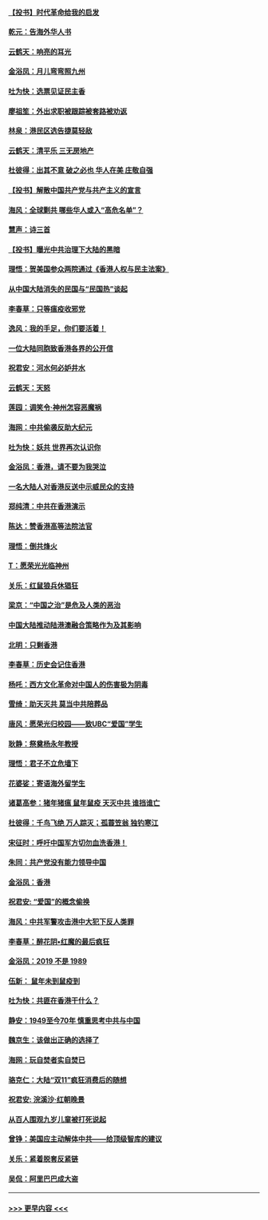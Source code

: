 #### [【投书】时代革命给我的启发](../pages/nsc993/n11684287.md?t=11280822) 
#### [乾元：告海外华人书](../pages/nsc993/n11684044.md?t=11280822) 
#### [云鹤天：响亮的耳光](../pages/nsc993/n11684254.md?t=11280822) 
#### [金浴凤：月儿弯弯照九州](../pages/nsc993/n11684231.md?t=11280822) 
#### [吐为快：选票见证民主香](../pages/nsc993/n11684206.md?t=11280822) 
#### [廖祖笙：外出求职被跟踪被套路被劝返](../pages/nsc993/n11683874.md?t=11280822) 
#### [林泉：港民区选告捷莫轻敌](../pages/nsc993/n11683930.md?t=11280822) 
#### [云鹤天：清平乐 三无房地产](../pages/nsc993/n11681521.md?t=11280822) 
#### [杜彼得：出其不意 破之必也 华人在美 庄敬自强](../pages/nsc993/n11679554.md?t=11280822) 
#### [【投书】解散中国共产党与共产主义的宣言](../pages/nsc993/n11679177.md?t=11280822) 
#### [海风：全球剿共 哪些华人或入“高危名单”？](../pages/nsc993/n11678617.md?t=11280822) 
#### [慧声：诗三首](../pages/nsc993/n11678848.md?t=11280822) 
#### [【投书】曝光中共治理下大陆的黑暗](../pages/nsc993/n11678674.md?t=11280822) 
#### [理悟：贺美国参众两院通过《香港人权与民主法案》](../pages/nsc993/n11678104.md?t=11280822) 
#### [从中国大陆消失的民国与“民国热”谈起](../pages/nsc993/n11678075.md?t=11280822) 
#### [李春草：只等瘟疫收邪党](../pages/nsc993/n11677308.md?t=11280822) 
#### [逸风：我的手足，你们要活着！](../pages/nsc993/n11676352.md?t=11280822) 
#### [一位大陆同胞致香港各界的公开信](../pages/nsc993/n11675761.md?t=11280822) 
#### [祝君安：河水何必妒井水](../pages/nsc993/n11675746.md?t=11280822) 
#### [云鹤天：天怒](../pages/nsc993/n11675718.md?t=11280822) 
#### [莲园：调笑令‧神州怎容恶魔祸](../pages/nsc993/n11675648.md?t=11280822) 
#### [海网：中共偷袭反助大纪元](../pages/nsc993/n11673515.md?t=11280822) 
#### [吐为快：妖共 世界再次认识你](../pages/nsc993/n11673506.md?t=11280822) 
#### [金浴凤：香港，请不要为我哭泣](../pages/nsc993/n11673248.md?t=11280822) 
#### [一名大陆人对香港反送中示威民众的支持](../pages/nsc993/n11672615.md?t=11280822) 
#### [郑纯清：中共在香港演示](../pages/nsc993/n11670539.md?t=11280822) 
#### [陈达：赞香港高等法院法官](../pages/nsc993/n11669542.md?t=11280822) 
#### [理悟：倒共烽火](../pages/nsc993/n11668844.md?t=11280822) 
#### [T：愿荣光光临神州](../pages/nsc993/n11668421.md?t=11280822) 
#### [关乐：红鼠狼兵休猖狂](../pages/nsc993/n11668378.md?t=11280822) 
#### [梁京：“中国之治”是危及人类的恶治](../pages/nsc993/n11668328.md?t=11280822) 
#### [中国大陆推动陆港澳融合策略作为及其影响](../pages/nsc993/n11668157.md?t=11280822) 
#### [北明：只剩香港](../pages/nsc993/n11668002.md?t=11280822) 
#### [李春草：历史会记住香港](../pages/nsc993/n11667927.md?t=11280822) 
#### [杨吒：西方文化革命对中国人的伤害极为阴毒](../pages/nsc993/n11664521.md?t=11280822) 
#### [雪绮：助天灭共 莫当中共陪葬品](../pages/nsc993/n11662650.md?t=11280822) 
#### [唐风：愿荣光归校园——致UBC“爱国”学生](../pages/nsc993/n11662194.md?t=11280822) 
#### [耿静：祭奠杨永年教授](../pages/nsc993/n11662514.md?t=11280822) 
#### [理悟：君子不立危墙下](../pages/nsc993/n11662172.md?t=11280822) 
#### [花婆娑：寄语海外留学生](../pages/nsc993/n11662121.md?t=11280822) 
#### [诸葛高参：猪年猪瘟 鼠年鼠疫 天灭中共 谁挡谁亡](../pages/nsc993/n11661980.md?t=11280822) 
#### [杜彼得：千鸟飞绝 万人踪灭；孤蓑笠翁 独钓寒江](../pages/nsc993/n11661170.md?t=11280822) 
#### [宋征时：呼吁中国军方切勿血洗香港！](../pages/nsc993/n11415318.md?t=11280822) 
#### [朱同：共产党没有能力领导中国](../pages/nsc993/n11660421.md?t=11280822) 
#### [金浴凤：香港](../pages/nsc993/n11660419.md?t=11280822) 
#### [祝君安: “爱国”的概念偷换](../pages/nsc993/n11659706.md?t=11280822) 
#### [海风：中共军警攻击港中大犯下反人类罪](../pages/nsc993/n11659632.md?t=11280822) 
#### [李春草：醉花阴•红魔的最后疯狂](../pages/nsc993/n11659287.md?t=11280822) 
#### [金浴凤：2019 不是 1989](../pages/nsc993/n11657663.md?t=11280822) 
#### [伍新： 鼠年未到鼠疫到](../pages/nsc993/n11655098.md?t=11280822) 
#### [吐为快：共匪在香港干什么？](../pages/nsc993/n11654891.md?t=11280822) 
#### [静安：1949至今70年 慎重思考中共与中国](../pages/nsc993/n11651244.md?t=11280822) 
#### [魏京生：该做出正确的选择了](../pages/nsc993/n11653084.md?t=11280822) 
#### [海网：玩自焚者实自焚已](../pages/nsc993/n11652423.md?t=11280822) 
#### [骆克仁：大陆“双11”疯狂消费后的随想](../pages/nsc993/n11652305.md?t=11280822) 
#### [祝君安: 浣溪沙·红朝晚景](../pages/nsc993/n11652258.md?t=11280822) 
#### [从百人围观九岁儿童被打死说起](../pages/nsc993/n11651030.md?t=11280822) 
#### [曾铮：美国应主动解体中共——给顶级智库的建议](../pages/nsc993/n11649888.md?t=11280822) 
#### [关乐：紧着脱套反紧链](../pages/nsc993/n11649069.md?t=11280822) 
#### [吴侃：阿里巴巴成大盗](../pages/nsc993/n11645523.md?t=11280822) 

----
#### [ >>> 更早内容 <<< ](../indexes/nsc993-earlier.md)
